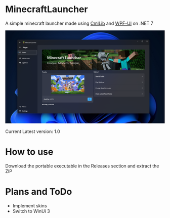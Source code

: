 # MinecraftLauncher
A simple minecraft launcher made using [CmlLib](https://github.com/CmlLib/CmlLib.Core) and [WPF-UI](https://github.com/lepoco/wpfui) on .NET 7

![heroImg](https://raw.githubusercontent.com/Jurij15/MinecraftLauncher/master/docs/images/demo-1.1.png)

Current Latest version: 1.0

# How to use
Download the portable executable in the Releases section and extract the ZIP

# Plans and ToDo
- Implement skins
- Switch to WinUi 3
